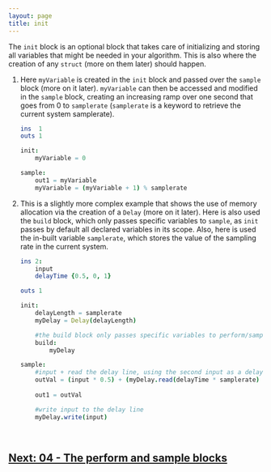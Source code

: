 ```yaml
---
layout: page
title: init
---
```


The `init` block is an optional block that takes care of initializing and storing all variables that might be needed in your algorithm. This is also where the creation of any `struct` (more on them later) should happen.

1. Here `myVariable` is created in the `init` block and passed over the `sample` block (more on it later). `myVariable` can then be accessed and modified in the `sample` block, creating an increasing ramp over one second that goes from 0 to `samplerate` (`samplerate` is a keyword to retrieve the current system samplerate).

    ```nim
    ins  1
    outs 1

    init:
        myVariable = 0

    sample:
        out1 = myVariable
        myVariable = (myVariable + 1) % samplerate
    ```

2. This is a slightly more complex example that shows the use of memory allocation via the creation of a `Delay` (more on it later). Here is also used the `build` block, which only passes specific variables to `sample`, as `init` passes by default all declared variables in its scope. Also, here is used the in-built variable `samplerate`, which stores the value of the sampling rate in the current system.

    ```nim
    ins 2:
        input
        delayTime {0.5, 0, 1}

    outs 1

    init:
        delayLength = samplerate
        myDelay = Delay(delayLength)

        #the build block only passes specific variables to perform/sample
        build:
            myDelay

    sample:
        #input + read the delay line, using the second input as a delay time control
        outVal = (input * 0.5) + (myDelay.read(delayTime * samplerate) * 0.5)
        
        out1 = outVal

        #write input to the delay line
        myDelay.write(input)
    ```

<br>

## [Next: 04 - The perform and sample blocks](04_perform_sample.md)